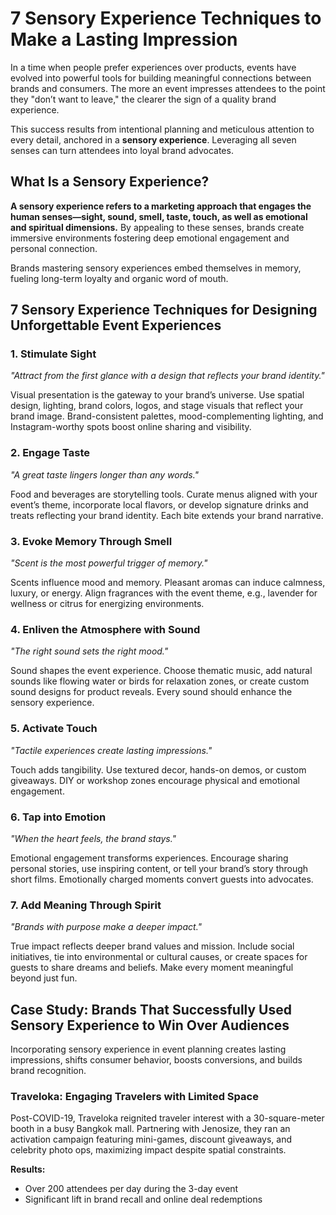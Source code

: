 # 7 Sensory Experience Techniques to Make a Lasting Impression

In a time when people prefer experiences over products, events have evolved into powerful tools for building meaningful connections between brands and consumers. The more an event impresses attendees to the point they "don’t want to leave," the clearer the sign of a quality brand experience.

This success results from intentional planning and meticulous attention to every detail, anchored in a **sensory experience**. Leveraging all seven senses can turn attendees into loyal brand advocates.

## What Is a Sensory Experience?

**A sensory experience refers to a marketing approach that engages the human senses—sight, sound, smell, taste, touch, as well as emotional and spiritual dimensions.** By appealing to these senses, brands create immersive environments fostering deep emotional engagement and personal connection.

Brands mastering sensory experiences embed themselves in memory, fueling long-term loyalty and organic word of mouth.

## 7 Sensory Experience Techniques for Designing Unforgettable Event Experiences

### 1. Stimulate Sight

*"Attract from the first glance with a design that reflects your brand identity."*

Visual presentation is the gateway to your brand’s universe. Use spatial design, lighting, brand colors, logos, and stage visuals that reflect your brand image. Brand-consistent palettes, mood-complementing lighting, and Instagram-worthy spots boost online sharing and visibility.

### 2. Engage Taste

*"A great taste lingers longer than any words."*

Food and beverages are storytelling tools. Curate menus aligned with your event’s theme, incorporate local flavors, or develop signature drinks and treats reflecting your brand identity. Each bite extends your brand narrative.

### 3. Evoke Memory Through Smell

*"Scent is the most powerful trigger of memory."*

Scents influence mood and memory. Pleasant aromas can induce calmness, luxury, or energy. Align fragrances with the event theme, e.g., lavender for wellness or citrus for energizing environments.

### 4. Enliven the Atmosphere with Sound

*"The right sound sets the right mood."*

Sound shapes the event experience. Choose thematic music, add natural sounds like flowing water or birds for relaxation zones, or create custom sound designs for product reveals. Every sound should enhance the sensory experience.

### 5. Activate Touch

*"Tactile experiences create lasting impressions."*

Touch adds tangibility. Use textured decor, hands-on demos, or custom giveaways. DIY or workshop zones encourage physical and emotional engagement.

### 6. Tap into Emotion

*"When the heart feels, the brand stays."*

Emotional engagement transforms experiences. Encourage sharing personal stories, use inspiring content, or tell your brand’s story through short films. Emotionally charged moments convert guests into advocates.

### 7. Add Meaning Through Spirit

*"Brands with purpose make a deeper impact."*

True impact reflects deeper brand values and mission. Include social initiatives, tie into environmental or cultural causes, or create spaces for guests to share dreams and beliefs. Make every moment meaningful beyond just fun.

## Case Study: Brands That Successfully Used Sensory Experience to Win Over Audiences

Incorporating sensory experience in event planning creates lasting impressions, shifts consumer behavior, boosts conversions, and builds brand recognition.

### Traveloka: Engaging Travelers with Limited Space

Post-COVID-19, Traveloka reignited traveler interest with a 30-square-meter booth in a busy Bangkok mall. Partnering with Jenosize, they ran an activation campaign featuring mini-games, discount giveaways, and celebrity photo ops, maximizing impact despite spatial constraints.

**Results:**
- Over 200 attendees per day during the 3-day event
- Significant lift in brand recall and online deal redemptions

